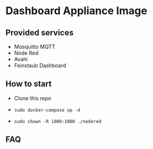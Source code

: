 # Dashboard Appliance Image

## Provided services

* Mosquitto MQTT
* Node Red
* Avahi
* Feinstaub Dashboard

## How to start

* Clone this repo

* `sudo docker-compose up -d`
* `sudo chown -R 1000:1000 ./nodered`

## FAQ
